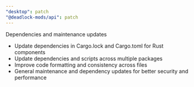```yaml
---
"desktop": patch
"@deadlock-mods/api": patch
---
```


Dependencies and maintenance updates

- Update dependencies in Cargo.lock and Cargo.toml for Rust components
- Update dependencies and scripts across multiple packages
- Improve code formatting and consistency across files
- General maintenance and dependency updates for better security and performance
